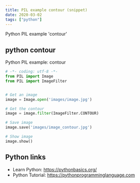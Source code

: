 ```yaml
---
title: PIL example contour (snippet)
date: 2020-03-02
tags: ["python"]
---
```

Python PIL example 'contour'


## python contour

Python PIL example: contour

```python
# -*- coding: utf-8 -*-
from PIL import Image
from PIL import ImageFilter


# Get an image
image = Image.open('images/image.jpg')

# Get the contour
image = image.filter(ImageFilter.CONTOUR)

# Save image
image.save('images/image_contour.jpg')

# Show image
image.show()

```

## Python links

- Learn Python: https://pythonbasics.org/
- Python Tutorial: https://pythonprogramminglanguage.com
